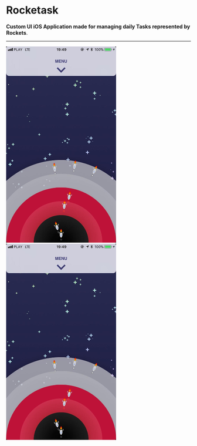 # Rocketask

**Custom UI iOS Application made for managing daily Tasks represented by Rockets**. 



---


<div style="float:left; width:300px;">
    <img src="https://raw.githubusercontent.com/maikelSoFly/Prioritizer/master/Docs/screen1.jpg" width="300"/>
</div>

<div style="float:left; width:300px;">
    <img src="https://raw.githubusercontent.com/maikelSoFly/Prioritizer/master/Docs/screen1.jpg" width="300"/>
</div>

